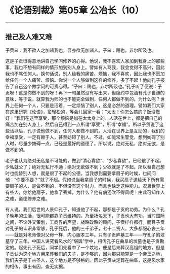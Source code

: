 # 《论语别裁》第05章 公冶长（10）

------

## 推己及人难又难

子贡曰：我不欲人之加诸我也，吾亦欲无加诸人。子曰：赐也，非尔所及也。

这是子贡很得意地讲自己学问修养的心得。他说，我不喜欢人家加到我身上的那些事，我也不想有同样的情形加到别人身上。譬如有人骂我，我会觉得不高兴，因此我也不骂任何人。换句话说，别人给我的痛苦、烦恼，我不喜欢，因此我也不愿加给任何一个人痛苦、烦恼。你说一个人够做到这样的修养，多了不起！他向孔子报告了自己这个做学问的可贵心得。“子曰：赐也，非尔所及也。”孔子听了便说：子贡呀！这是你做不到的呀！再下一句虽然没有写出来，但隐约中包涵有孔子自谦的意味，等于说，就算我为师的也不能完全做到，任何人都做不到的。为什么呢？世界上任何一个人，只要是活着，一定烦恼了别人，这是必然的道理。譬如我们大家在这里研究《论语》，蛮轻松的，等会儿回家一看：“太太！你怎么搞的？饭没做好！”我们在这里享受，那个烦恼是加在太太身上的。人活在世上，都是把自己的痛苦加在别人身上，然后自己得到一点所谓“享受”，所谓“幸福”。所以子贡说了这些话以后，孔子说他做不到，任何人都做不到的。人活在世界上是互助的，我们的幸福享受，一定有赖于人，甚至妨碍了别人。不过，如能常生警觉，想到妨碍了别人时，尽量少妨碍一点，已经是最好的道德了。所以说，绝对无私，绝对无欲，是做不到的。

老子也认为绝对无私是不可能的，做到“清心寡欲”、“少私寡欲”，已经很了不起。少私就公了；绝对无私行不通；绝对无欲做不到；少欲就是了不起。所以替自己想时也能替别人想，就是很了不起的公德。当我想到需要拿扇子的时候，也问问他：“你要不要？”就了不起。假如说当我拿扇子的时候，我买扇子送给天下所有需要扇子的人，是做不到的，不但没有这个财力，而且也缺乏这种能力。况且世界上有些人，你给他扇子，他拿了丢掉，为什么？他有病还吹不得风呢！由此可知作人之难，道德修养之难。

有人说，我们后世的人景仰孔子，知道他了不起，那都是子贡的功劳。为什么？孔子晚年的生活，很可能都靠子贡维持的。乃至扬名天下，子贡也大有功。当时国际之间，不论外交策划，工商界的声望，战略政略的顾问，子贡样样都行。而且子贡对孔子的认识非常够，孔子死后，他的三千弟子，七十二贤人，大多都服心丧三年——就是对老师像对父母一样，内心服孝三年。只有子贡庐墓三年——守孔子的坟墓守了三年。中国人讲究看风水的“堪舆”学中，相传孔子在曲阜的坟墓也是子贡勘定的。起先孔子死后，同学们先看中了一个坟地，便是后来葬汉高祖的地方，但是子贡认为这个地方用来葬我们的夫子，是不够的，因为那只能算是一个帝王之地，我们夫子是千古圣人，这个地方是不够格的。因此子贡决定葬在曲阜，这是风水家的相传，事出有因，查无实据。

